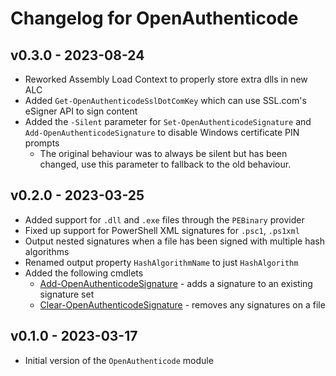 # Changelog for OpenAuthenticode

## v0.3.0 - 2023-08-24

* Reworked Assembly Load Context to properly store extra dlls in new ALC
* Added `Get-OpenAuthenticodeSslDotComKey` which can use SSL.com's eSigner API to sign content
* Added the `-Silent` parameter for `Set-OpenAuthenticodeSignature` and `Add-OpenAuthenticodeSignature` to disable Windows certificate PIN prompts
  * The original behaviour was to always be silent but has been changed, use this parameter to fallback to the old behaviour.

## v0.2.0 - 2023-03-25

* Added support for `.dll` and `.exe` files through the `PEBinary` provider
* Fixed up support for PowerShell XML signatures for `.psc1`, `.ps1xml`
* Output nested signatures when a file has been signed with multiple hash algorithms
* Renamed output property `HashAlgorithmName` to just `HashAlgorithm`
* Added the following cmdlets
  * [Add-OpenAuthenticodeSignature](./docs/en-US/Add-OpenAuthenticodeSignature.md) - adds a signature to an existing signature set
  * [Clear-OpenAuthenticodeSignature](./docs/en-US/Clear-OpenAuthenticodeSignature.md) - removes any signatures on a file

## v0.1.0 - 2023-03-17

+ Initial version of the `OpenAuthenticode` module
